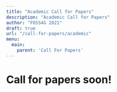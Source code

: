 ```yaml
---
title: "Academic Call for Papers"
description: "Academic Call for Papers"
author: "FOSS4G 2021"
draft: true
url: "/call-for-papers/academic"
menu:
  main:
    parent: 'Call For Papers'
---
```


# Call for papers soon!
